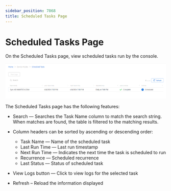```yaml
---
sidebar_position: 7868
title: Scheduled Tasks Page
---
```


# Scheduled Tasks Page

On the Scheduled Tasks page, view scheduled tasks run by the console.

![Scheduled Tasks Page](../../../../../../../../static/images/PrivilegeSecure_4.2/Content/Resources/Images/PrivilegeSecure/AccessManagement/Admin/Configuration/ServiceNodes/ScheduledTasksPage.png "Scheduled Tasks Page")

The Scheduled Tasks page has the following features:

* Search — Searches the Task Name column to match the search string. When matches are found, the table is filtered to the matching results.
* Column headers can be sorted by ascending or descending order:

  * Task Name — Name of the scheduled task
  * Last Run Time — Last run timestamp
  * Next Run Time — Indicates the next time the task is scheduled to run
  * Recurrence — Scheduled recurrence
  * Last Status — Status of scheduled task
* View Logs button — Click to view logs for the selected task
* Refresh – Reload the information displayed